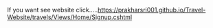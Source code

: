 If you want see website click.....https://prakharsri001.github.io/Travel-Website/travels/Views/Home/Signup.cshtml
